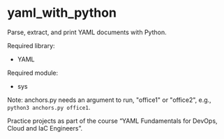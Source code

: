 # yaml_with_python
Parse, extract, and print YAML documents with Python.

Required library:
* YAML

Required module:
* sys

Note: anchors.py needs an argument to run, "office1" or "office2", e.g., `python3 anchors.py office1`.

Practice projects as part of the <packt> course “YAML Fundamentals for DevOps, Cloud and IaC Engineers”.
